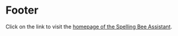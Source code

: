 # Footer

Click on the link to visit the [homepage of the Spelling Bee Assistant](https://www.spelling-bee-assistant.app/).